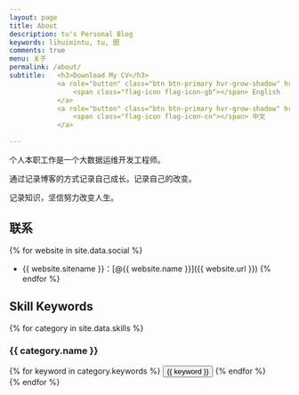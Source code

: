 ```yaml
---
layout: page
title: About
description: tu's Personal Blog
keywords: lihuimintu, tu, 图 
comments: true
menu: 关于
permalink: /about/
subtitle:   <h3>Download My CV</h3>
            <a role="button" class="btn btn-primary hvr-grow-shadow" href="/assets/files/CV_Wendy_e.pdf" target="_blanks">
                <span class="flag-icon flag-icon-gb"></span> English
            </a>
            <a role="button" class="btn btn-primary hvr-grow-shadow" href="/assets/files/CV_Wendy_e.pdf" target="_blanks">
                <span class="flag-icon flag-icon-cn"></span> 中文
            </a>
                            
---
```


个人本职工作是一个大数据运维开发工程师。

通过记录博客的方式记录自己成长。记录自己的改变。

记录知识，坚信努力改变人生。

## 联系

{% for website in site.data.social %}
* {{ website.sitename }}：[@{{ website.name }}]({{ website.url }})
{% endfor %}

## Skill Keywords

{% for category in site.data.skills %}
### {{ category.name }}
<div class="btn-inline">
{% for keyword in category.keywords %}
<button class="btn btn-outline" type="button">{{ keyword }}</button>
{% endfor %}
</div>
{% endfor %}
